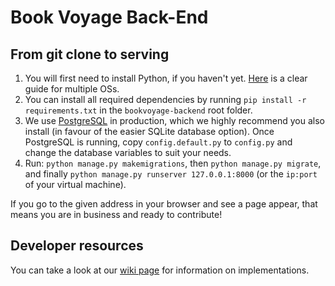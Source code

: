 # Book Voyage Back-End

## From git clone to serving

1. You will first need to install Python, if you haven't yet. [Here](https://developer.mozilla.org/en-US/docs/Learn/Server-side/Django/development_environment) is a clear guide for multiple OSs.
2. You can install all required dependencies by running `pip install -r requirements.txt` in the `bookvoyage-backend` root folder.
3. We use [PostgreSQL](https://www.postgresql.org/download/) in production, which we highly recommend you also install (in favour of the easier SQLite database option). Once PostgreSQL is running, copy `config.default.py` to `config.py` and change the database variables to suit your needs.
4. Run: `python manage.py makemigrations`, then `python manage.py migrate`, and finally `python manage.py runserver 127.0.0.1:8000` (or the `ip:port` of your virtual machine).

If you go to the given address in your browser and see a page appear, that means you are in business and ready to contribute!

## Developer resources

You can take a look at our [wiki page](https://github.com/edushifts/book-voyage/wiki) for information on implementations.
